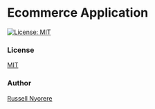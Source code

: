# Ecommerce Application

[![License: MIT](https://img.shields.io/badge/License-MIT-yellow.svg)](https://opensource.org/licenses/MIT)

### License

[MIT](https://opensource.org/licenses/MIT)

### Author

[Russell Nyorere](https://neorusse.github.io/)

